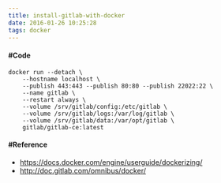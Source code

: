 ```yaml
---
title: install-gitlab-with-docker
date: 2016-01-26 10:25:28
tags: docker
---
```


#### #Code
```
docker run --detach \
    --hostname localhost \
    --publish 443:443 --publish 80:80 --publish 22022:22 \
    --name gitlab \
    --restart always \
    --volume /srv/gitlab/config:/etc/gitlab \
    --volume /srv/gitlab/logs:/var/log/gitlab \
    --volume /srv/gitlab/data:/var/opt/gitlab \
    gitlab/gitlab-ce:latest
```

#### #Reference

- https://docs.docker.com/engine/userguide/dockerizing/
- http://doc.gitlab.com/omnibus/docker/